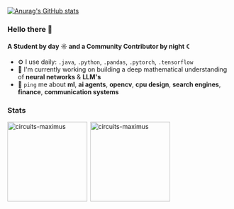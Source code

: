 <!--
**circuits-maximus/circuits-maximus** is a ✨ _special_ ✨ repository because its `README.md` (this file) appears on your GitHub profile.

Here are some ideas to get you started:

- 🔭 I’m currently working on ...
- 🌱 I’m currently learning ...
- 👯 I’m looking to collaborate on ...
- 🤔 I’m looking for help with ...
- 💬 Ask me about ...
- 📫 How to reach me: ...
- 😄 Pronouns: ...
- ⚡ Fun fact: ...
- 🌍 I'm mostly active within the **OpenCV Community**
-->
[![Anurag's GitHub stats](https://github-readme-stats.vercel.app/api?username=circuits-maximus)](https://github.com/anuraghazra/github-readme-stats)
### Hello there 👋

#### A Student by day ☼ and a Community Contributor by night ☾

- ⚙️ I use daily: `.java`, `.python`, `.pandas`, `.pytorch`, `.tensorflow`
- 🔭 I'm currently working on building a deep mathematical understanding of **neural networks** & **LLM's**
- 💬 `ping` me about **ml**, **ai agents**, **opencv**, **cpu design**, **search engines**, **finance**, **communication systems**

<h3 align="left">Stats</h3>
<img align="left" height="180em" src="https://github-readme-stats.vercel.app/api/top-langs/?username=circuits-maximus&langs_count=8&theme=default" alt=circuits-maximus />

<p>&nbsp;<img align="center" height="180em" src="https://github-readme-stats.vercel.app/api?username=circuits-maximus&show_icons=true&locale=en&theme=" alt="circuits-maximus" /></p>
